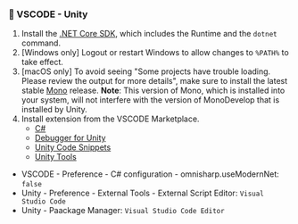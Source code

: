 ### 📌 VSCODE - Unity
1. Install the [.NET Core SDK](https://dotnet.microsoft.com/download), which includes the Runtime and the `dotnet` command.
2. [Windows only] Logout or restart Windows to allow changes to `%PATH%` to take effect.
3. [macOS only] To avoid seeing "Some projects have trouble loading. Please review the output for more details", make sure to install the latest stable [Mono](https://www.mono-project.com/download/stable/) release.
    <b>Note</b>: This version of Mono, which is installed into your system, will not interfere with the version of MonoDevelop that is installed by Unity.
4. Install extension from the VSCODE Marketplace.
    - [C#](https://marketplace.visualstudio.com/items?itemName=ms-vscode.cpptools)
    - [Debugger for Unity](https://marketplace.visualstudio.com/items?itemName=Unity.unity-debug)
    - [Unity Code Snippets](https://marketplace.visualstudio.com/items?itemName=kleber-swf.unity-code-snippets)
    - [Unity Tools](https://marketplace.visualstudio.com/items?itemName=Tobiah.unity-tools)

- VSCODE - Preference - C# configuration - omnisharp.useModernNet: `false`
- Unity - Preference - External Tools - External Script Editor: `Visual Studio Code`
- Unity - Paackage Manager: `Visual Studio Code Editor`
